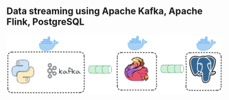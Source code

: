 ## Data streaming using Apache Kafka, Apache Flink, PostgreSQL

![stream](https://github.com/Shixi99/data-streaming/blob/main/stream)




